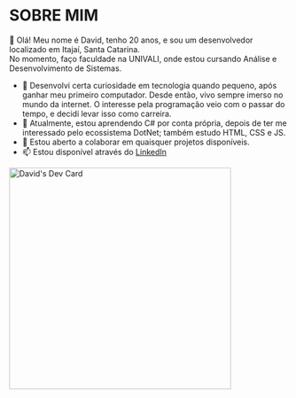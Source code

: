 # SOBRE MIM
👋 Olá! Meu nome é David, tenho 20 anos, e sou um desenvolvedor localizado em Itajaí, Santa Catarina.  
No momento, faço faculdade na UNIVALI, onde estou cursando Análise e Desenvolvimento de Sistemas.
- 👀 Desenvolvi certa curiosidade em tecnologia quando pequeno, após ganhar meu primeiro computador. Desde então, vivo sempre imerso no mundo da internet. O interesse pela programação veio com o passar do tempo, e decidi levar isso como carreira.
- 🌱 Atualmente, estou aprendendo C# por conta própria, depois de ter me interessado pelo ecossistema DotNet; também estudo HTML, CSS e JS.
- 💞️ Estou aberto a colaborar em quaisquer projetos disponíveis.
- 📫 Estou disponível através do [LinkedIn](https://www.linkedin.com/in/davidguetten/)

<a href="https://app.daily.dev/DavGuett"><img src="https://api.daily.dev/devcards/7b4140808d634f73b99f4e61e35a5082.png?r=r2h" width="400" alt="David's Dev Card"/></a>

<!---
DavGuett/DavGuett is a ✨ special ✨ repository because its `README.md` (this file) appears on your GitHub profile.
You can click the Preview link to take a look at your changes.
--->
